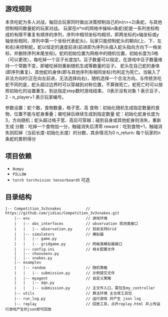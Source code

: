 ## 游戏规则
本贪吃蛇为多人对战，每回合玩家同时做出决策控制自己的n(n>=2)条蛇，与其他控制相同数量蛇的玩家对战。
玩家在n*m的网格中操纵n条蛇(蛇是一系列坐标构成的有限不重复有顺序的序列，序列中相邻坐标均相邻，即两坐标的x轴坐标或y轴坐标相同，序列中第一个坐标代表蛇头)，玩家只能控制蛇头的朝向(上、下、左和右)来控制蛇。蛇以恒定的速度前进(前进即为序列头插入蛇头指向方向下一格坐标，并删除序列末尾坐标)。蛇的初始位置为网格中的随机位置，初始长度为3格（可以更改）。每吃掉一个豆子长度加1。豆子数量可以指定，在游戏中豆子数量维持一个常数不变，即被吃掉则重新随机生成等数量的豆子。
蛇头在自己蛇的身体(即序列重复)、其他蛇的身体(即与其他序列有相同坐标)均判定为死亡。当输入了非法方向时(正在向左前进，无法选择向右)，随机选择一个合法方向。与传统贪吃蛇不同的是，蛇头超过边界时可以穿越到对称位置，不算做死亡。蛇死亡时可以按照初始化的设置重生，到达指定step数时游戏结束。
0表示没有对象 1 表示豆子，2 - n_player+1 表示玩家编号。

参数设置：蛇个数，食物数量，格子宽、高
食物：初始化随机生成指定数量的食物，位置不能与蛇身重叠；被吃掉后继续生成到指定数量
蛇：初始化蛇身长度为3，方向随机；蛇头超过格子宽、高后可穿越；碰到自身或其他蛇身则消失，重新生成
分数：吃掉一个食物加一分，触碰消失后清零
reward：吃到食物+1，触碰消失则扣掉（当前长度-初始化长度）的分数，其余情况为0
n_return: 每个玩家的n条蛇的累积得分

## 项目依赖
- `Numpy`
- `PILLOW`
- `torch torchvision tensorboardX` 可选

## 目录结构
```
|-- Competition_3v3snakes           // https://github.com/jidiai/Competition_3v3snakes.git
    |-- env		                    // 游戏环境
    |	|-- obs_interfaces		    // observation 观测类接口
	|	|	|-- observation.py		// 目前支持Grid
	|	|-- simulators		        // 模拟器
	|	|	|-- game.py
	|	|	|-- gridgame.py         // 网格类模拟器接口
	|	|-- config.ini		        // 相关配置文件
	|	|-- chooseenv.py 
	|	|-- snakes.py
	|-- examples
	|   |-- random                  // 随机策略
	|   |   |-- submission.py       // 示例提交文件
	|   |-- myagent                 // 自定义策略
	|   |   |-- dqn.py              
	|   |   |-- submission.py       // 主文件入口，需包含my_controller
	|-- utils                       // 算法环境 主仓库工具包
	|-- run_log.py		            // 运行游戏 并产生 json log
	|-- replay	                    // 回放工具，点开replay.html 并上传运行游戏产生的json即可回放
```







